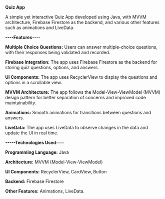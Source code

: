 **Quiz App**

A simple yet interactive Quiz App developed using Java, with MVVM architecture, Firebase Firestore as the backend, and various other features such as animations and LiveData.

**----Features----**

**Multiple Choice Questions:** Users can answer multiple-choice questions, with their responses being validated and recorded.

**Firebase Integration:** The app uses Firebase Firestore as the backend for storing quiz questions, options, and answers.

**UI Components:** The app uses RecyclerView to display the questions and options in a scrollable view.

**MVVM Architecture:** The app follows the Model-View-ViewModel (MVVM) design pattern for better separation of concerns and improved code maintainability.

**Animations:** Smooth animations for transitions between questions and answers.

**LiveData:** The app uses LiveData to observe changes in the data and update the UI in real time.

**-----Technologies Used----**

**Programming Language:** Java

**Architecture:** MVVM (Model-View-ViewModel)

**UI Components:** RecyclerView, CardView, Button

**Backend:** Firebase Firestore

**Other Features:** Animations, LiveData.
